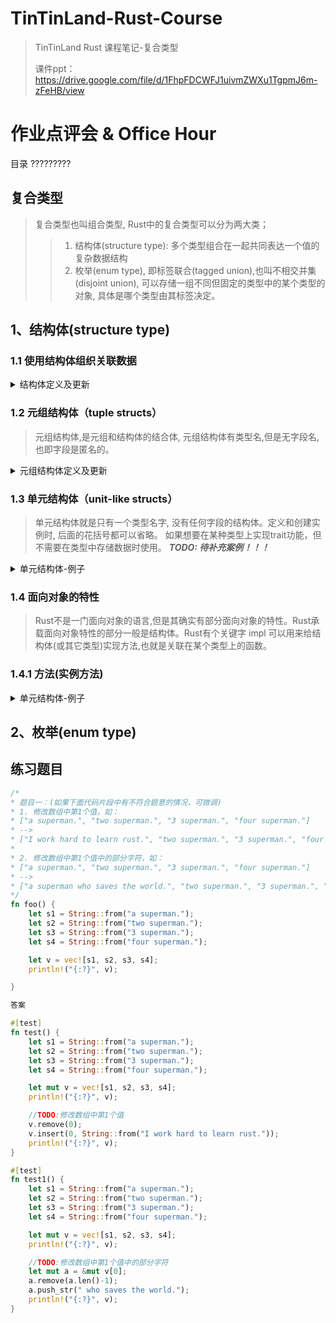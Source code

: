 # TinTinLand-Rust-Course
> TinTinLand Rust 课程笔记-复合类型
> 
> 课件ppt：https://drive.google.com/file/d/1FhpFDCWFJ1uivmZWXu1TgpmJ6m-zFeHB/view

# 作业点评会 & Office Hour
目录 ?????????

## 复合类型
> 复合类型也叫组合类型, Rust中的复合类型可以分为两大类；
>> 1. 结构体(structure type): 多个类型组合在一起共同表达一个值的复杂数据结构
>> 2. 枚举(enum type), 即标签联合(tagged union),也叫不相交并集(disjoint union), 可以存储一组不同但固定的类型中的某个类型的对象, 具体是哪个类型由其标签决定。

## 1、结构体(structure type)

### 1.1 使用结构体组织关联数据

<details> <summary>结构体定义及更新</summary>

```rust
//结构体定义
struct User {
    active: bool,
    username: String,
    email:String,
    sign_in_count: u32,
}

//结构体更新
#[test]
fn test0() {
    let mut user1 = User {
        active: true,
        username: String::from("someusername123"),
        email: String::from("someone@example.com"),
        sign_in_count:1,
    };
    println!("user1更新前 => {:#?}", user1);
    //更新
    user1.email = String::from("anotheremail@example.com");
    println!("user1更新后 => {:#?}", user1);
}

#[test]
fn test1() {
    let active = true;
    let username = String::from("someusername123");
    let email = String::from("someone@example.com");
    let user1 = User{
        active,
        username,
        email,
        sign_in_count : 1,
    };
    println!("user1 => {:#?}", user1);
}

#[test]
fn test2() {
    let active = true;
    let username = String::from("someusername123");
    let email = String::from("someone@example.com");
    let user1 = User {
        active,
        username,
        email,
        sign_in_count: 1
    };

    println!("user1 => {:#?}", user1);

    let user2 = User {
        email: String::from("another@example.com"),
        ..user1
    };

    //println!("user1 => {:#?}", user1); //TODO: user1 已被借用
    println!("user2 => {:#?}", user2);
}
```
</details>


### 1.2 元组结构体（tuple structs）
> 元组结构体,是元组和结构体的结合体, 元组结构体有类型名,但是无字段名,也即字段是匿名的。

<details> <summary>元组结构体定义及更新</summary>

```rust
struct Color(i32, i32, i32);
struct Point(i32, i32, i32);

#[test]
fn test3() {
    let black = Color(0, 0, 0);
    let mut origin = Point(0, 1, 2);

    println!("black => {:#?}", black);
    println!("origin => {:#?}", origin);

    println!("orgin修改前: origin.0 => {}, origin.1 => {}, , origin.2 => {}", origin.0, origin.1, origin.2);
    origin.0 = 9;   //TODO: 更新元组结构体
    origin.1 = 8;
    origin.2 = 7;
    println!("orgin修改后: origin.0 => {}, origin.1 => {}, , origin.2 => {}", origin.0, origin.1, origin.2);
}
```
</details>


### 1.3 单元结构体（unit-like structs）
> 单元结构体就是只有一个类型名字, 没有任何字段的结构体。定义和创建实例时, 后面的花括号都可以省略。
> 如果想要在某种类型上实现trait功能，但不需要在类型中存储数据时使用。
***TODO: 待补充案例！！！***

<details> <summary>单元结构体-例子</summary>

```rust
struct ArticleModule;

fn main() {
    let module = ArticleModule;
}
```
</details>

### 1.4 面向对象的特性
> Rust不是一门面向对象的语言,但是其确实有部分面向对象的特性。Rust承载面向对象特性的部分一般是结构体。Rust有个关键字 impl 可以用来给结构体(或其它类型)实现方法,也就是关联在某个类型上的函数。

### 1.4.1 方法(实例方法)
<details> <summary>单元结构体-例子</summary>

```rust

```
</details>


## 2、枚举(enum type)


## 练习题目
```rust
/*
* 题目一：(如果下面代码片段中有不符合题意的情况，可微调)
* 1. 修改数组中第1个值，如：
* ["a superman.", "two superman.", "3 superman.", "four superman."]
* -->
* ["I work hard to learn rust.", "two superman.", "3 superman.", "four superman."]
*
* 2. 修改数组中第1个值中的部分字符，如：
* ["a superman.", "two superman.", "3 superman.", "four superman."]
* -->
* ["a superman who saves the world.", "two superman.", "3 superman.", "four superman."]
*/
fn foo() {
    let s1 = String::from("a superman.");
    let s2 = String::from("two superman.");
    let s3 = String::from("3 superman.");
    let s4 = String::from("four superman.");

    let v = vec![s1, s2, s3, s4];
    println!("{:?}", v);

}

答案

#[test]
fn test() {
    let s1 = String::from("a superman.");
    let s2 = String::from("two superman.");
    let s3 = String::from("3 superman.");
    let s4 = String::from("four superman.");

    let mut v = vec![s1, s2, s3, s4];
    println!("{:?}", v);

    //TODO:修改数组中第1个值
    v.remove(0);
    v.insert(0, String::from("I work hard to learn rust."));
    println!("{:?}", v);
}

#[test]
fn test1() {
    let s1 = String::from("a superman.");
    let s2 = String::from("two superman.");
    let s3 = String::from("3 superman.");
    let s4 = String::from("four superman.");

    let mut v = vec![s1, s2, s3, s4];
    println!("{:?}", v);

    //TODO:修改数组中第1个值中的部分字符
    let mut a = &mut v[0];
    a.remove(a.len()-1);
    a.push_str(" who saves the world.");
    println!("{:?}", v);
}

```
